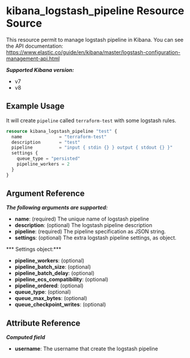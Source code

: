 # kibana_logstash_pipeline Resource Source

This resource permit to manage logstash pipeline in Kibana.
You can see the API documentation: https://www.elastic.co/guide/en/kibana/master/logstash-configuration-management-api.html

***Supported Kibana version:***
  - v7
  - v8

## Example Usage

It will create `pipeline` called `terraform-test` with some logstash rules.

```tf
resource kibana_logstash_pipeline "test" {
  name 				= "terraform-test"
  description 		= "test"
  pipeline			= "input { stdin {} } output { stdout {} }"
  settings {
    queue_type = "persisted"
    pipeline_workers = 2
  }
}
```

## Argument Reference

***The following arguments are supported:***
  - **name**: (required) The unique name of logstash pipeline
  - **description**: (optional) The logstash pipeline description
  - **pipeline**: (required) The pipeline specification as JSON string.
  - **settings**: (optional) The extra logstash pipeline settings, as object.

*** Settings object:***
  - **pipeline_workers**: (optional)
  - **pipeline_batch_size**: (optional)
  - **pipeline_batch_delay**: (optional)
  - **pipeline_ecs_compatibility**: (optional)
  - **pipeline_ordered**: (optional)
  - **queue_type**: (optional)
  - **queue_max_bytes**: (optional)
  - **queue_checkpoint_writes**: (optional)


## Attribute Reference

***Computed field***
  - **username**: The username that create the logstash pipeline
